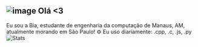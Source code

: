 ## ![image](https://github.com/user-attachments/assets/edefa236-91e5-4f11-8a2f-55a6fbd5627e) Olá <3
Eu sou a Bia, estudante de engenharia da computação de Manaus, AM, atualmente morando em São Paulo!
⚙️ Eu uso diariamente: .cpp, .c, .js, .py
![Stats](https://github-readme-stats.vercel.app/api?username=riwawa&theme=neon&show_icons=true)
